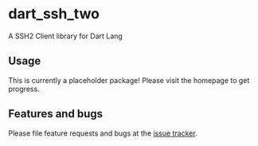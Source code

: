 # dart_ssh_two

 A SSH2 Client library for Dart Lang

## Usage

This is currently a placeholder package!
Please visit the homepage to get progress.

## Features and bugs

Please file feature requests and bugs at the [issue tracker][tracker].

[tracker]: https://github.com/indiealexh/dart-ssh-two/issues
